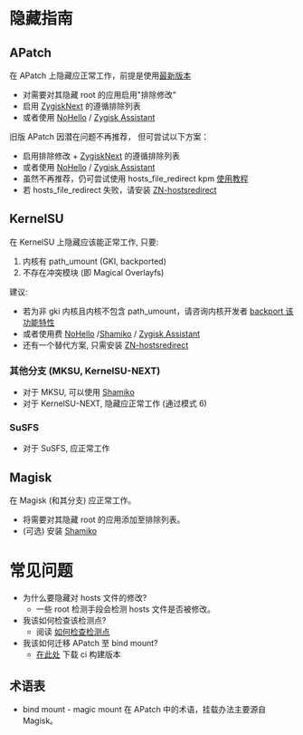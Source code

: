 # 隐藏指南

## APatch

在 APatch 上隐藏应正常工作，前提是使用[最新版本](https://github.com/bmax121/APatch/releases/latest)

- 对需要对其隐藏 root 的应用启用"排除修改"
- 启用 [ZygiskNext](https://github.com/Dr-TSNG/ZygiskNext) 的遵循排除列表
- 或者使用 [NoHello](https://github.com/MhmRdd/NoHello) / [Zygisk Assistant](https://github.com/snake-4/Zygisk-Assistant)

旧版 APatch 因潜在问题不再推荐， 但可尝试以下方案：

- 启用排除修改 + [ZygiskNext](https://github.com/Dr-TSNG/ZygiskNext) 的遵循排除列表
- 或者使用 [NoHello](https://github.com/MhmRdd/NoHello) / [Zygisk Assistant](https://github.com/snake-4/Zygisk-Assistant)
- 虽然不再推荐，仍可尝试使用 hosts_file_redirect kpm [使用教程](https://github.com/bindhosts/bindhosts/issues/3)
- 若 hosts_file_redirect 失败，请安装 [ZN-hostsredirect](https://github.com/aviraxp/ZN-hostsredirect/releases)

## KernelSU

在 KernelSU 上隐藏应该能正常工作, 只要:

1. 内核有 path_umount (GKI, backported)
2. 不存在冲突模块 (即 Magical Overlayfs)

建议:

- 若为非 gki 内核且内核不包含 path_umount，请咨询内核开发者 [backport 该功能特性](https://github.com/tiann/KernelSU/pull/1464)
- 或者使用费 [NoHello](https://github.com/MhmRdd/NoHello) /[Shamiko](https://github.com/LSPosed/LSPosed.github.io/releases/) / [Zygisk Assistant](https://github.com/snake-4/Zygisk-Assistant)
- 还有一个替代方案, 只需安装 [ZN-hostsredirect](https://github.com/aviraxp/ZN-hostsredirect/releases)

### 其他分支 (MKSU, KernelSU-NEXT)

- 对于 MKSU, 可以使用 [Shamiko](https://github.com/LSPosed/LSPosed.github.io/releases/)
- 对于 KernelSU-NEXT, 隐藏应正常工作 (通过模式 6)

### SuSFS

- 对于 SuSFS, 应正常工作

## Magisk

在 Magisk (和其分支) 应正常工作。

- 将需要对其隐藏 root 的应用添加至排除列表。
- (可选) 安装 [Shamiko](https://github.com/LSPosed/LSPosed.github.io/releases/)

# 常见问题

- 为什么要隐藏对 hosts 文件的修改?
  - 一些 root 检测手段会检测 hosts 文件是否被修改。
- 我该如何检查该检测点?
  - 阅读 [如何检查检测点](https://github.com/bindhosts/bindhosts/issues/4)
- 我该如何迁移 APatch 至 bind mount?
  - [在此处](https://nightly.link/bmax121/APatch/workflows/build/main/APatch) 下载 ci 构建版本

## 术语表

- bind mount - magic mount 在 APatch 中的术语，挂载办法主要源自 Magisk。
